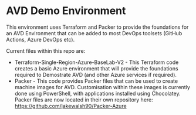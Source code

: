 # AVD Demo Environment

This environment uses Terraform and Packer to provide the foundations for an AVD Environment that can be added to most DevOps toolsets (GitHub Actions, Azure DevOps etc).



Current files within this repo are:

 - Terraform-Single-Region-Azure-BaseLab-V2 - This Terraform code creates a basic Azure environment that will provide the foundations required to Demostrate AVD (and other Azure services if required).
 - Packer - This code provides Packer files that can be used to create machine images for AVD. Customisation within these images is currently done using PowerShell, with applications installed using Chocolatey. Packer files are now located in their own repository here: https://github.com/jakewalsh90/Packer-Azure
